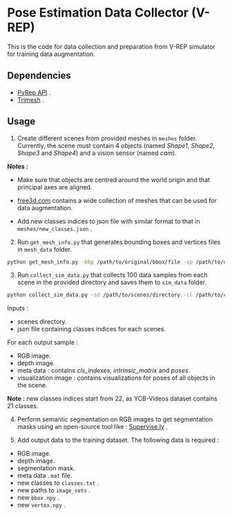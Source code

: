 # Pose Estimation Data Collector (V-REP)

This is the code for data collection and preparation from V-REP simulator for training data augmentation.

## Dependencies

- [PyRep API](https://github.com/stepjam/PyRep) .
- [Trimesh](https://github.com/mikedh/trimesh) .

## Usage

1) Create different scenes from provided meshes in `meshes` folder. Currently, the scene must contain 4 objects (named _Shape1_, _Shape2_, _Shape3_ and _Shape4_) and a vision sensor (named _cam_). 

**Notes :** 

- Make sure that objects are centred around the world origin and that principal axes are aligned.

- [free3d.com](https://free3d.com/) contains a wide collection of meshes that can be used for data augmentation.

- Add new classes indices to json file with similar format to that in `meshes/new_classes.json` .

2) Run `get_mesh_info.py` that generates bounding boxes and vertices files in `mesh_data` folder.

```bash
python get_mesh_info.py -bbp /path/to/original/bbox/file -vp /path/to/original/vertex/file
```

3) Run `collect_sim_data.py` that collects 100 data samples from each scene in the provided directory and saves them to `sim_data` folder.

```bash
python collect_sim_data.py -sd /path/to/scenes/directory -cl /path/to/classes/json
```

Inputs :

- scenes directory.
- json file containing classes indices for each scenes.

For each output sample :

- RGB image.
- depth image.
- meta data : contains _cls_indexes_, _intrinsic_matrix_ and _poses_.
- visualization image : contains visualizations for poses of all objects in the scene.

**Note :** new classes indices start from 22, as YCB-Videos dataset contains 21 classes.

4) Perform semantic segmentation on RGB images to get segmentation masks using an open-source tool like : [Supervise.ly](https://supervise.ly/) .

5) Add output data to the training dataset. The following data is required :

- RGB image.
- depth image.
- segmentation mask.
- meta data `.mat` file.
- new classes to `classes.txt` .
- new paths to `image_sets` .
- new `bbox.npy` .
- new `vertex.npy` .